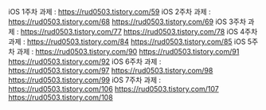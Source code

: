 iOS 1주차 과제 : https://rud0503.tistory.com/59
iOS 2주차 과제 : https://rud0503.tistory.com/68
                https://rud0503.tistory.com/69
iOS 3주차 과제 : https://rud0503.tistory.com/77
                https://rud0503.tistory.com/78
iOS 4주차 과제 : https://rud0503.tistory.com/84
                https://rud0503.tistory.com/85
iOS 5주차 과제 : https://rud0503.tistory.com/90
                https://rud0503.tistory.com/91
                https://rud0503.tistory.com/92
iOS 6주차 과제 : https://rud0503.tistory.com/97
                https://rud0503.tistory.com/98
                https://rud0503.tistory.com/99
iOS 7주차 과제 : https://rud0503.tistory.com/106
                https://rud0503.tistory.com/107
                https://rud0503.tistory.com/108